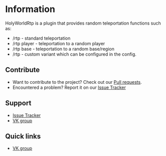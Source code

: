 # Information
HolyWorldRtp is a plugin that provides random teleportation functions such as:

- /rtp - standard teleportation
- /rtp player - teleportation to a random player
- /rtp base - teleportation to a random base/region
- /rtp <castom> - custom variant which can be configured in the config.

## Contribute
- Want to contribute to the project? Check out our [Pull requests](https://github.com/CodeLomer/HolyWorldRtp/pulls).
- Encountered a problem? Report it on our [Issue Tracker](https://github.com/CodeLomer/HolyWorldRtp/issues)

## Support
- [Issue Tracker](https://github.com/CodeLomer/HolyWorldRtp/issues)
- [VK group](https://vk.com/plugincrafting)

## Quick links
- [VK group](https://vk.com/plugincrafting)
